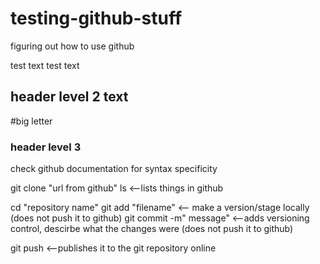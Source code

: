 # testing-github-stuff
figuring out how to use github

test text test text
## header level 2 text
#big letter
### header level 3
check github documentation for syntax specificity

git clone "url from github"
ls <--lists things in github


cd "repository name"
git add "filename"   <-- make a version/stage locally (does not push it to github)
git commit -m" message"  <--adds versioning control, descirbe what the changes were (does not push it to github)

git push  <--publishes it to the git repository online